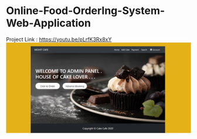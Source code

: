 # Online-Food-OrderIng-System-Web-Application
Project Link : https://youtu.be/pLrfK3Rx8xY
<img src="ScreenShot/homePage.png">
